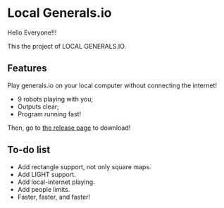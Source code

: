 # Local Generals.io

Hello Everyone!!!

This the project of LOCAL GENERALS.IO.

## Features

Play generals.io on your local computer without connecting the internet!

- 9 robots playing with you;
- Outputs clear;
- Program running fast!

Then, go to [the release page](http://github.com/AppOfficer/LOCAL-GENERALS.IO/releases) to download!

## To-do list

- Add rectangle support, not only square maps.
- Add LIGHT support.
- Add local-internet playing.
- Add people limits.
- Faster, faster, and faster!
